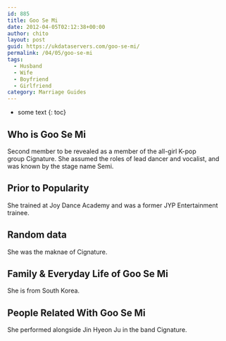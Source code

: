 ```yaml
---
id: 885
title: Goo Se Mi
date: 2012-04-05T02:12:38+00:00
author: chito
layout: post
guid: https://ukdataservers.com/goo-se-mi/
permalink: /04/05/goo-se-mi
tags:
  - Husband
  - Wife
  - Boyfriend
  - Girlfriend
category: Marriage Guides
---
```


* some text
{: toc}


## Who is  Goo Se Mi
                  
                  
                  
Second member to be revealed as a member of the all-girl K-pop group Cignature. She assumed the roles of lead dancer and vocalist, and was known by the stage name Semi.
                  
                
                
                
## Prior to Popularity 
                  
                  
                  
She trained at Joy Dance Academy and was a former JYP Entertainment trainee.
                  
                
                
                
## Random data 
                  
                  
                  
She was the maknae of Cignature.
                  
                
                
                
## Family & Everyday Life of Goo Se Mi
                  
                  
                  
She is from South Korea.
                  
                
                
                
## People Related With  Goo Se Mi
                  
                  
                  
She performed alongside Jin Hyeon Ju in the band Cignature.
                  
                
              
            
          
          
          
    
    
  
